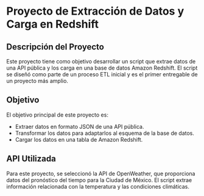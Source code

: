 # Proyecto de Extracción de Datos y Carga en Redshift

## Descripción del Proyecto

Este proyecto tiene como objetivo desarrollar un script que extrae datos de una API pública y los carga en una base de datos Amazon Redshift. El script se diseñó como parte de un proceso ETL inicial y es el primer entregable de un proyecto más amplio.

## Objetivo

El objetivo principal de este proyecto es:

- Extraer datos en formato JSON de una API pública.
- Transformar los datos para adaptarlos al esquema de la base de datos.
- Cargar los datos en una tabla de Amazon Redshift.

## API Utilizada

Para este proyecto, se seleccionó la API de OpenWeather, que proporciona datos del pronóstico del tiempo para la Ciudad de México. El script extrae información relacionada con la temperatura y las condiciones climáticas.
